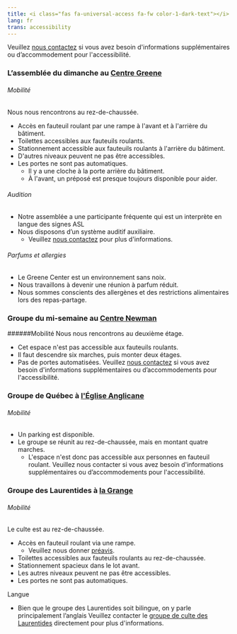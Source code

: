 ```yaml
---
title: <i class="fas fa-universal-access fa-fw color-1-dark-text"></i> Information sur l'accessibilité
lang: fr
trans: accessibility
---
```

Veuillez [nous contactez](/contact-fr) si vous avez besoin d'informations supplémentaires ou d’accommodement pour l'accessibilité.

### L’assemblée du dimanche au [Centre Greene](/coordonnées)
###### Mobilité
Nous nous rencontrons au rez-de-chaussée.

* Accès en fauteuil roulant par une rampe à l'avant et à l'arrière du bâtiment.
* Toilettes accessibles aux fauteuils roulants.
* Stationnement accessible aux fauteuils roulants à l'arrière du bâtiment.
* D'autres niveaux peuvent ne pas être accessibles.
* Les portes ne sont pas automatiques.
  * Il y a une cloche à la porte arrière du bâtiment.
  * À l'avant, un préposé est presque toujours disponible pour aider.

###### Audition
* Notre assemblée a une participante fréquente qui est un interprète en langue des signes ASL
* Nous disposons d’un système auditif auxiliaire.
  * Veuillez [nous contactez](/contact-fr) pour plus d'informations.

###### Parfums et allergies
* Le Greene Center est un environnement sans noix.
* Nous travaillons à devenir une réunion à parfum réduit.
* Nous sommes conscients des allergènes et des restrictions alimentaires lors des repas-partage.

### Groupe du mi-semaine au [Centre Newman](/mi-semaine)
######Mobilité
Nous nous rencontrons au deuxième étage.
* Cet espace n'est pas accessible aux fauteuils roulants.
* Il faut descendre six marches, puis monter deux étages.
* Pas de portes automatisées.
Veuillez [nous contactez](/contact-fr) si vous avez besoin d'informations supplémentaires ou d’accommodements pour l'accessibilité.

### Groupe de Québec à [l'Église Anglicane](/quebec)
###### Mobilité
* Un parking est disponible.
* Le groupe se réunit au rez-de-chaussée, mais en montant quatre marches.
  * L'espace n'est donc pas accessible aux personnes en fauteuil roulant.
Veuillez nous contacter si vous avez besoin d'informations supplémentaires ou d’accommodements pour l'accessibilité.

### Groupe des Laurentides à [la Grange](/laurentides)
###### Mobilité
Le culte est au rez-de-chaussée.
* Accès en fauteuil roulant via une rampe.
  * Veuillez nous donner [préavis](/laurentides).
* Toilettes accessibles aux fauteuils roulants au rez-de-chaussée.
* Stationnement spacieux dans le lot avant.
* Les autres niveaux peuvent ne pas être accessibles.
* Les portes ne sont pas automatiques.

Langue
* Bien que le groupe des Laurentides soit bilingue, on y parle principalement l’anglais
Veuillez contacter le [groupe de culte des Laurentides](/laurentides) directement pour plus d'informations.
